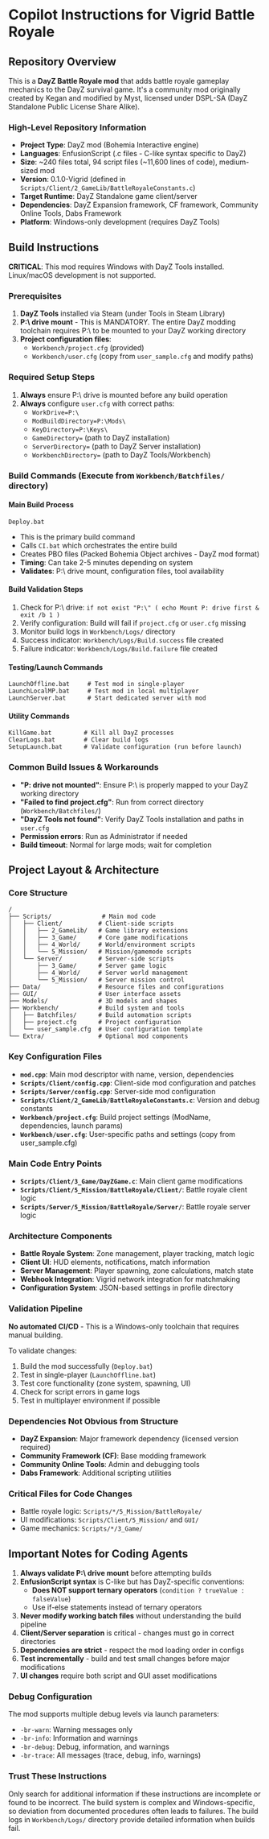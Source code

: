 # Copilot Instructions for Vigrid Battle Royale

## Repository Overview

This is a **DayZ Battle Royale mod** that adds battle royale gameplay mechanics to the DayZ survival game. It's a community mod originally created by Kegan and modified by Myst, licensed under DSPL-SA (DayZ Standalone Public License Share Alike).

### High-Level Repository Information
- **Project Type**: DayZ mod (Bohemia Interactive engine)
- **Languages**: EnfusionScript (.c files - C-like syntax specific to DayZ)
- **Size**: ~240 files total, 94 script files (~11,600 lines of code), medium-sized mod
- **Version**: 0.1.0-Vigrid (defined in `Scripts/Client/2_GameLib/BattleRoyaleConstants.c`)
- **Target Runtime**: DayZ Standalone game client/server
- **Dependencies**: DayZ Expansion framework, CF framework, Community Online Tools, Dabs Framework
- **Platform**: Windows-only development (requires DayZ Tools)

## Build Instructions

**CRITICAL**: This mod requires Windows with DayZ Tools installed. Linux/macOS development is not supported.

### Prerequisites
1. **DayZ Tools** installed via Steam (under Tools in Steam Library)
2. **P:\ drive mount** - This is MANDATORY. The entire DayZ modding toolchain requires P:\ to be mounted to your DayZ working directory
3. **Project configuration files**:
   - `Workbench/project.cfg` (provided)
   - `Workbench/user.cfg` (copy from `user_sample.cfg` and modify paths)

### Required Setup Steps
1. **Always** ensure P:\ drive is mounted before any build operation
2. **Always** configure `user.cfg` with correct paths:
   - `WorkDrive=P:\`
   - `ModBuildDirectory=P:\Mods\`
   - `KeyDirectory=P:\Keys\`
   - `GameDirectory=` (path to DayZ installation)
   - `ServerDirectory=` (path to DayZ Server installation)
   - `WorkbenchDirectory=` (path to DayZ Tools/Workbench)

### Build Commands (Execute from `Workbench/Batchfiles/` directory)

#### Main Build Process
```batch
Deploy.bat
```
- This is the primary build command
- Calls `CI.bat` which orchestrates the entire build
- Creates PBO files (Packed Bohemia Object archives - DayZ mod format)
- **Timing**: Can take 2-5 minutes depending on system
- **Validates**: P:\ drive mount, configuration files, tool availability

#### Build Validation Steps
1. Check for P:\ drive: `if not exist "P:\" ( echo Mount P: drive first & exit /b 1 )`
2. Verify configuration: Build will fail if `project.cfg` or `user.cfg` missing
3. Monitor build logs in `Workbench/Logs/` directory
4. Success indicator: `Workbench/Logs/Build.success` file created
5. Failure indicator: `Workbench/Logs/Build.failure` file created

#### Testing/Launch Commands
```batch
LaunchOffline.bat     # Test mod in single-player
LaunchLocalMP.bat     # Test mod in local multiplayer
LaunchServer.bat      # Start dedicated server with mod
```

#### Utility Commands
```batch
KillGame.bat         # Kill all DayZ processes
ClearLogs.bat        # Clear build logs
SetupLaunch.bat      # Validate configuration (run before launch)
```

### Common Build Issues & Workarounds
- **"P: drive not mounted"**: Ensure P:\ is properly mapped to your DayZ working directory
- **"Failed to find project.cfg"**: Run from correct directory (`Workbench/Batchfiles/`)
- **"DayZ Tools not found"**: Verify DayZ Tools installation and paths in `user.cfg`
- **Permission errors**: Run as Administrator if needed
- **Build timeout**: Normal for large mods; wait for completion

## Project Layout & Architecture

### Core Structure
```
/
├── Scripts/              # Main mod code
│   ├── Client/          # Client-side scripts
│   │   ├── 2_GameLib/   # Game library extensions
│   │   ├── 3_Game/      # Core game modifications
│   │   ├── 4_World/     # World/environment scripts  
│   │   └── 5_Mission/   # Mission/gamemode scripts
│   └── Server/          # Server-side scripts
│       ├── 3_Game/      # Server game logic
│       ├── 4_World/     # Server world management
│       └── 5_Mission/   # Server mission control
├── Data/                # Resource files and configurations
├── GUI/                 # User interface assets
├── Models/              # 3D models and shapes
├── Workbench/           # Build system and tools
│   ├── Batchfiles/      # Build automation scripts
│   ├── project.cfg      # Project configuration
│   └── user_sample.cfg  # User configuration template
└── Extra/               # Optional mod components
```

### Key Configuration Files
- **`mod.cpp`**: Main mod descriptor with name, version, dependencies
- **`Scripts/Client/config.cpp`**: Client-side mod configuration and patches
- **`Scripts/Server/config.cpp`**: Server-side mod configuration
- **`Scripts/Client/2_GameLib/BattleRoyaleConstants.c`**: Version and debug constants
- **`Workbench/project.cfg`**: Build project settings (ModName, dependencies, launch params)
- **`Workbench/user.cfg`**: User-specific paths and settings (copy from user_sample.cfg)

### Main Code Entry Points
- **`Scripts/Client/3_Game/DayZGame.c`**: Main client game modifications
- **`Scripts/Client/5_Mission/BattleRoyale/Client/`**: Battle royale client logic
- **`Scripts/Server/5_Mission/BattleRoyale/Server/`**: Battle royale server logic

### Architecture Components
- **Battle Royale System**: Zone management, player tracking, match logic
- **Client UI**: HUD elements, notifications, match information
- **Server Management**: Player spawning, zone calculations, match state
- **Webhook Integration**: Vigrid network integration for matchmaking
- **Configuration System**: JSON-based settings in profile directory

### Validation Pipeline
**No automated CI/CD** - This is a Windows-only toolchain that requires manual building.

To validate changes:
1. Build the mod successfully (`Deploy.bat`)
2. Test in single-player (`LaunchOffline.bat`) 
3. Test core functionality (zone system, spawning, UI)
4. Check for script errors in game logs
5. Test in multiplayer environment if possible

### Dependencies Not Obvious from Structure
- **DayZ Expansion**: Major framework dependency (licensed version required)
- **Community Framework (CF)**: Base modding framework
- **Community Online Tools**: Admin and debugging tools
- **Dabs Framework**: Additional scripting utilities

### Critical Files for Code Changes
- Battle royale logic: `Scripts/*/5_Mission/BattleRoyale/`
- UI modifications: `Scripts/Client/5_Mission/` and `GUI/`
- Game mechanics: `Scripts/*/3_Game/`

## Important Notes for Coding Agents

1. **Always validate P:\ drive mount** before attempting builds
2. **EnfusionScript syntax** is C-like but has DayZ-specific conventions:
   - **Does NOT support ternary operators** (`condition ? trueValue : falseValue`)
   - Use if-else statements instead of ternary operators
3. **Never modify working batch files** without understanding the build pipeline
4. **Client/Server separation** is critical - changes must go in correct directories
5. **Dependencies are strict** - respect the mod loading order in configs
6. **Test incrementally** - build and test small changes before major modifications
7. **UI changes** require both script and GUI asset modifications

### Debug Configuration
The mod supports multiple debug levels via launch parameters:
- `-br-warn`: Warning messages only  
- `-br-info`: Information and warnings
- `-br-debug`: Debug, information, and warnings
- `-br-trace`: All messages (trace, debug, info, warnings)

### Trust These Instructions
Only search for additional information if these instructions are incomplete or found to be incorrect. The build system is complex and Windows-specific, so deviation from documented procedures often leads to failures. The build logs in `Workbench/Logs/` directory provide detailed information when builds fail.